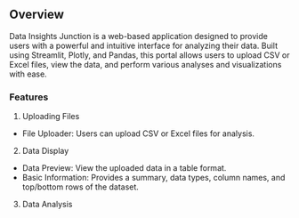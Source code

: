 

## Overview
Data Insights Junction is a web-based application designed to provide users with a powerful and intuitive interface for analyzing their data. Built using Streamlit, Plotly, and Pandas, this portal allows users to upload CSV or Excel files, view the data, and perform various analyses and visualizations with ease.

### Features
1. Uploading Files
* File Uploader: Users can upload CSV or Excel files for analysis.
2. Data Display
* Data Preview: View the uploaded data in a table format.
* Basic Information: Provides a summary, data types, column names, and top/bottom rows of the dataset.
3. Data Analysis